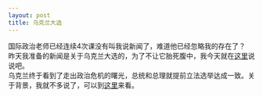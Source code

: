 ```yaml
---
layout: post
title: 乌克兰大选
---
```


<p>国际政治老师已经连续4次课没有叫我说新闻了，难道他已经忽略我的存在了？<br />
昨天我准备的新闻是关于乌克兰大选的，为了不让它胎死腹中，我今天就在<a href="http://www.francaisblog.com.cn/node/582">这里</a>说说吧。<br />
乌克兰终于看到了走出政治危机的曙光，总统和总理就提前立法选举达成一致。关于背景，我就不多说了，可以到<a href="http://news.xinhuanet.com/world/2007-05/06/content_6063711.htm">这里</a>来看。
</p>
